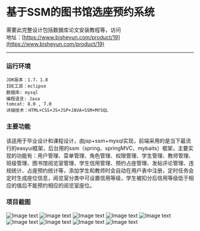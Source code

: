 # 基于SSM的图书馆选座预约系统
需要此完整设计包括数据库论文安装教程等，访问   
地址：[https://www.bisheyun.com/product/19](https://www.bisheyun.com/product/19)
***
### 运行环境 
```
JDK版本：1.7，1.8  
IDE工具：eclipse  
数据库: mysql  
编程语言: Java  
tomcat: 8.0 , 7.0  
详细技术：HTML+CSS+JS+JSP+JAVA+SSM+MYSQL  
```

### 主要功能 
该适用于毕业设计和课程设计，由jsp+ssm+mysql实现，前端采用的是当下最流行的easyui框架，后台用的ssm（spring、springMVC、mybaits）框架，主要实现的功能有：用户管理、菜单管理、角色管理、权限管理、学生管理、教师管理、班级管理、图书馆阅览室管理、学生信用管理、预约占座管理、发帖评论管理、违规统计、占座预约统计等，添加学生和教师时会自动在用户表中注册，定时任务会定时生成座位信息，阅览室分类中可设置信用等级，学生被扣分后信用等级低于相应的值后不能预约相应的阅览室座位。
### 项目截图  
  ![Image text](https://www.bisheyun.com/uploads/images/wangEditor/202105/15/prouduct_1621070627_JOZpPkzlTp.jpg)
![Image text](https://www.bisheyun.com/uploads/images/wangEditor/202105/15/prouduct_1621070636_OsOnJiV65K.jpg)
![Image text](https://www.bisheyun.com/uploads/images/wangEditor/202105/15/prouduct_1621070636_4USA5OpopS.jpg)
![Image text](https://www.bisheyun.com/uploads/images/wangEditor/202105/15/prouduct_1621070636_rGRH3UK7eO.jpg)
![Image text](https://www.bisheyun.com/uploads/images/wangEditor/202105/15/prouduct_1621070648_r4kuo5tGnT.jpg)
![Image text](https://www.bisheyun.com/uploads/images/wangEditor/202105/15/prouduct_1621070648_T8ZJk7VGY4.jpg)
![Image text](https://www.bisheyun.com/uploads/images/wangEditor/202105/15/prouduct_1621070648_h086txLxQZ.jpg)
![Image text](https://www.bisheyun.com/uploads/images/wangEditor/202105/15/prouduct_1621070661_MiMZ2Nqvm7.jpg)
![Image text](https://www.bisheyun.com/uploads/images/wangEditor/202105/15/prouduct_1621070662_elIdlgVWgn.jpg)

